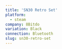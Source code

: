 ```yaml
---
title: 'SN30 Retro Set'
platform:
  - steam
company: 8Bitdo
variation: Black
connection: Bluetooth
slug: sn30-retro-set
---
```

